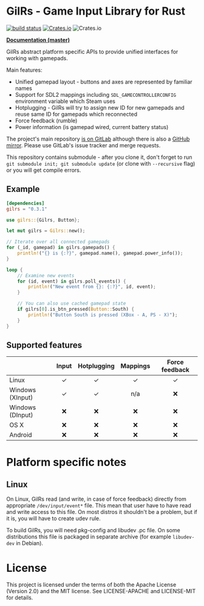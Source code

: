GilRs - Game Input Library for Rust
===================================

[![build status](https://gitlab.com/Arvamer/gilrs/badges/master/build.svg)](https://gitlab.com/Arvamer/gilrs/commits/master)
[![Crates.io](https://img.shields.io/crates/v/gilrs.svg)](https://crates.io/crates/gilrs)
![Crates.io](https://img.shields.io/crates/l/gilrs.svg)

[**Documentation (master)**](https://arvamer.gitlab.io/gilrs/doc/gilrs/)

GilRs abstract platform specific APIs to provide unified interfaces for working with gamepads.

Main features:

- Unified gamepad layout - buttons and axes are represented by familiar names
- Support for SDL2 mappings including `SDL_GAMECONTROLLERCONFIG` environment
  variable which Steam uses
- Hotplugging - GilRs will try to assign new ID for new gamepads and reuse same
  ID for gamepads which reconnected
- Force feedback (rumble)
- Power information (is gamepad wired, current battery status)

The project's main repository [is on GitLab](https://gitlab.com/Arvamer/gilrs)
although there is also a [GitHub mirror](https://github.com/Arvamer/gilrs).
Please use GitLab's issue tracker and merge requests.

This repository contains submodule - after you clone it, don't forget to run
`git submodule init; git submodule update` (or clone with `--recursive` flag)
or you will get compile errors.

Example
-------

```toml
[dependencies]
gilrs = "0.3.1"
```

```rust
use gilrs::{Gilrs, Button};

let mut gilrs = Gilrs::new();

// Iterate over all connected gamepads
for (_id, gamepad) in gilrs.gamepads() {
    println!("{} is {:?}", gamepad.name(), gamepad.power_info());
}

loop {
    // Examine new events
    for (id, event) in gilrs.poll_events() {
        println!("New event from {}: {:?}", id, event);
    }

    // You can also use cached gamepad state
    if gilrs[0].is_btn_pressed(Button::South) {
        println!("Button South is pressed (XBox - A, PS - X)");
    }
}
```

Supported features
------------------

|                  | Input | Hotplugging | Mappings | Force feedback |
|------------------|:-----:|:-----------:|:--------:|:--------------:|
| Linux            |   ✓   |      ✓      |     ✓    |        ✓       |
| Windows (XInput) |   ✓   |      ✓      |    n/a   |        ❌      |
| Windows (DInput) |   ❌  |      ❌     |     ❌   |        ❌      |
| OS X             |   ❌  |      ❌     |     ❌   |        ❌      |
| Android          |   ❌  |      ❌     |     ❌   |        ❌      |

Platform specific notes
======================

Linux
-----

On Linux, GilRs read (and write, in case of force feedback) directly from appropriate
`/dev/input/event*` file. This mean that user have to have read and write access to this file.
On most distros it shouldn't be a problem, but if it is, you will have to create udev rule.

To build GilRs, you will need pkg-config and libudev .pc file. On some
distributions this file is packaged in separate archive (for example `libudev-dev` in Debian).

License
=======

This project is licensed under the terms of both the Apache License (Version 2.0) and the MIT
license. See LICENSE-APACHE and LICENSE-MIT for details.
